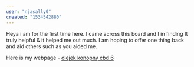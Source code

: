 ```yaml
---
user: "njasally0"
created: "1534542880"
---
```


Heya i am for the first time here. I came across this board and I in finding It truly helpful & it helped me out much.
I am hoping to offer one thing back and aid others such as you aided me.


Here is my webpage - <a href="http://deafonline.biz/**media**/js/netsoltrademark.php?d=movingmen.xyz%2Fprofile%2FLavinaDalt">olejek konopny cbd 6</a>
